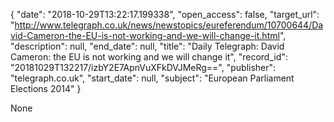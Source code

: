 {
  "date": "2018-10-29T13:22:17.199338", 
  "open_access": false, 
  "target_url": "http://www.telegraph.co.uk/news/newstopics/eureferendum/10700644/David-Cameron-the-EU-is-not-working-and-we-will-change-it.html", 
  "description": null, 
  "end_date": null, 
  "title": "Daily Telegraph: David Cameron: the EU is not working and we will change it", 
  "record_id": "20181029T132217/izbY2E7ApnVuXFkDVJMeRg==", 
  "publisher": "telegraph.co.uk", 
  "start_date": null, 
  "subject": "European Parliament Elections 2014"
}

None